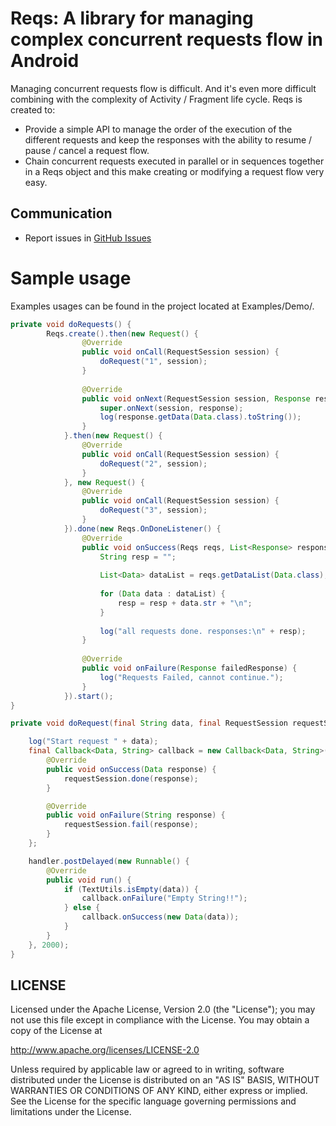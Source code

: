 # Reqs: A library for managing complex concurrent requests flow in Android 
Managing concurrent requests flow is difficult. And it's even more difficult combining with the complexity of Activity / Fragment life cycle. Reqs is created to:
- Provide a simple API to manage the order of the execution of the different requests and keep the responses with the ability to resume / pause / cancel a request flow. 
- Chain concurrent requests executed in parallel or in sequences together in a Reqs object and this make creating or modifying a request flow very easy.

## Communication
- Report issues in [GitHub Issues](https://github.com/mssjsg/reqs/issues)

# Sample usage
Examples usages can be found in the project located at Examples/Demo/.
```java
private void doRequests() {
        Reqs.create().then(new Request() {
                @Override
                public void onCall(RequestSession session) {
                    doRequest("1", session);
                }
        
                @Override
                public void onNext(RequestSession session, Response response) {
                    super.onNext(session, response);
                    log(response.getData(Data.class).toString());
                }
            }.then(new Request() {
                @Override
                public void onCall(RequestSession session) {
                    doRequest("2", session);
                }
            }, new Request() {
                @Override
                public void onCall(RequestSession session) {
                    doRequest("3", session);
                }
            }).done(new Reqs.OnDoneListener() {
                @Override
                public void onSuccess(Reqs reqs, List<Response> responses) {
                    String resp = "";
        
                    List<Data> dataList = reqs.getDataList(Data.class);
        
                    for (Data data : dataList) {
                        resp = resp + data.str + "\n";
                    }
        
                    log("all requests done. responses:\n" + resp);
                }
        
                @Override
                public void onFailure(Response failedResponse) {
                    log("Requests Failed, cannot continue.");
                }
            }).start();
}

private void doRequest(final String data, final RequestSession requestSession) {

    log("Start request " + data);
    final Callback<Data, String> callback = new Callback<Data, String>() {
        @Override
        public void onSuccess(Data response) {
            requestSession.done(response);
        }

        @Override
        public void onFailure(String response) {
            requestSession.fail(response);
        }
    };

    handler.postDelayed(new Runnable() {
        @Override
        public void run() {
            if (TextUtils.isEmpty(data)) {
                callback.onFailure("Empty String!!");
            } else {
                callback.onSuccess(new Data(data));
            }
        }
    }, 2000);
}

```

## LICENSE

Licensed under the Apache License, Version 2.0 (the "License");
you may not use this file except in compliance with the License.
You may obtain a copy of the License at

<http://www.apache.org/licenses/LICENSE-2.0>

Unless required by applicable law or agreed to in writing, software
distributed under the License is distributed on an "AS IS" BASIS,
WITHOUT WARRANTIES OR CONDITIONS OF ANY KIND, either express or implied.
See the License for the specific language governing permissions and
limitations under the License.


